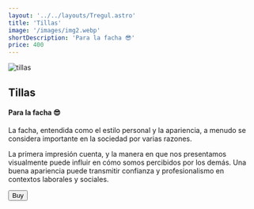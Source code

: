 ```yaml
---
layout: '../../layouts/Tregul.astro'
title: 'Tillas'
image: '/images/img2.webp'
shortDescription: 'Para la facha 😎'
price: 400
---
```


<section class='flex gap-7 justify-center items-center flex-wrap text-white px-8% py-20'>
   <img class='rounded-xl' src="/images/img2.webp" alt="tillas" />
   <div class='flex flex-col gap-4'>
   <h2 class='text-transparent bg-clip-text bg-gradient-to-br from-indigo-600 from-10% via-primary via-30% to-green-600 font-semibold'>Tillas</h2>
   <h4>Para la facha 😎</h4>
   
  <p class="max-w-md">La facha, entendida como el estilo personal y la apariencia, a menudo se considera importante en la sociedad por varias razones.</p>

  <p class="max-w-md">La primera impresión cuenta, y la manera en que nos presentamos visualmente puede influir en cómo somos percibidos por los demás. Una buena apariencia puede transmitir confianza y profesionalismo en contextos laborales y sociales.</p>

   <button class='w-20 h-7 border-gray-50 border-2 rounded-md flex justify-center items-center hover:bg-blue-900 transition'>Buy</button>
   </div>
</section>
